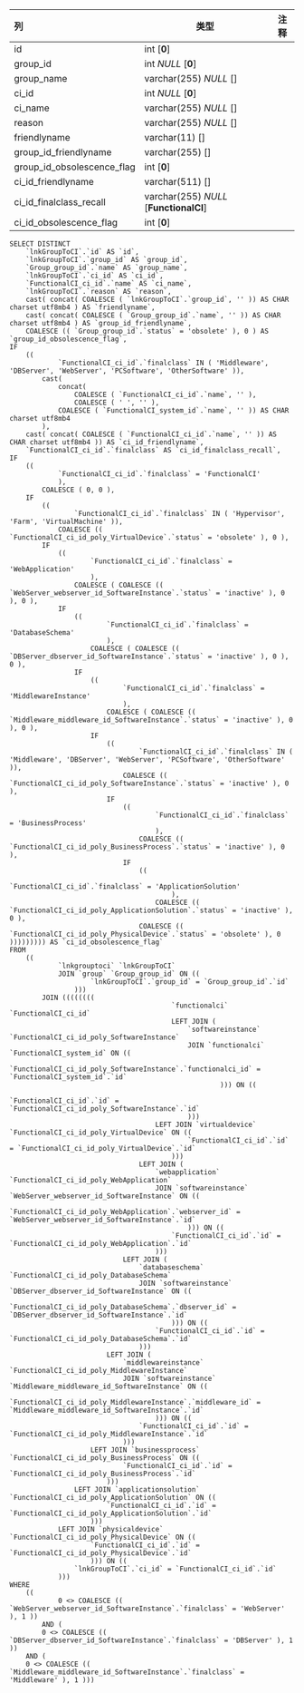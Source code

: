 | 列                         | 类型                                   | 注释 |
| :------------------------- | -------------------------------------- | ---- |
| id                         | int [**0**]                            |      |
| group_id                   | int *NULL* [**0**]                     |      |
| group_name                 | varchar(255) *NULL* []                 |      |
| ci_id                      | int *NULL* [**0**]                     |      |
| ci_name                    | varchar(255) *NULL* []                 |      |
| reason                     | varchar(255) *NULL* []                 |      |
| friendlyname               | varchar(11) []                         |      |
| group_id_friendlyname      | varchar(255) []                        |      |
| group_id_obsolescence_flag | int [**0**]                            |      |
| ci_id_friendlyname         | varchar(511) []                        |      |
| ci_id_finalclass_recall    | varchar(255) *NULL* [**FunctionalCI**] |      |
| ci_id_obsolescence_flag    | int [**0**]                            |      |

```
SELECT DISTINCT
	`lnkGroupToCI`.`id` AS `id`,
	`lnkGroupToCI`.`group_id` AS `group_id`,
	`Group_group_id`.`name` AS `group_name`,
	`lnkGroupToCI`.`ci_id` AS `ci_id`,
	`FunctionalCI_ci_id`.`name` AS `ci_name`,
	`lnkGroupToCI`.`reason` AS `reason`,
	cast( concat( COALESCE ( `lnkGroupToCI`.`group_id`, '' )) AS CHAR charset utf8mb4 ) AS `friendlyname`,
	cast( concat( COALESCE ( `Group_group_id`.`name`, '' )) AS CHAR charset utf8mb4 ) AS `group_id_friendlyname`,
	COALESCE (( `Group_group_id`.`status` = 'obsolete' ), 0 ) AS `group_id_obsolescence_flag`,
IF
	((
			`FunctionalCI_ci_id`.`finalclass` IN ( 'Middleware', 'DBServer', 'WebServer', 'PCSoftware', 'OtherSoftware' )),
		cast(
			concat(
				COALESCE ( `FunctionalCI_ci_id`.`name`, '' ),
				COALESCE ( ' ', '' ),
			COALESCE ( `FunctionalCI_system_id`.`name`, '' )) AS CHAR charset utf8mb4 
		),
	cast( concat( COALESCE ( `FunctionalCI_ci_id`.`name`, '' )) AS CHAR charset utf8mb4 )) AS `ci_id_friendlyname`,
	`FunctionalCI_ci_id`.`finalclass` AS `ci_id_finalclass_recall`,
IF
	((
			`FunctionalCI_ci_id`.`finalclass` = 'FunctionalCI' 
			),
		COALESCE ( 0, 0 ),
	IF
		((
				`FunctionalCI_ci_id`.`finalclass` IN ( 'Hypervisor', 'Farm', 'VirtualMachine' )),
			COALESCE (( `FunctionalCI_ci_id_poly_VirtualDevice`.`status` = 'obsolete' ), 0 ),
		IF
			((
					`FunctionalCI_ci_id`.`finalclass` = 'WebApplication' 
					),
				COALESCE ( COALESCE (( `WebServer_webserver_id_SoftwareInstance`.`status` = 'inactive' ), 0 ), 0 ),
			IF
				((
						`FunctionalCI_ci_id`.`finalclass` = 'DatabaseSchema' 
						),
					COALESCE ( COALESCE (( `DBServer_dbserver_id_SoftwareInstance`.`status` = 'inactive' ), 0 ), 0 ),
				IF
					((
							`FunctionalCI_ci_id`.`finalclass` = 'MiddlewareInstance' 
							),
						COALESCE ( COALESCE (( `Middleware_middleware_id_SoftwareInstance`.`status` = 'inactive' ), 0 ), 0 ),
					IF
						((
								`FunctionalCI_ci_id`.`finalclass` IN ( 'Middleware', 'DBServer', 'WebServer', 'PCSoftware', 'OtherSoftware' )),
							COALESCE (( `FunctionalCI_ci_id_poly_SoftwareInstance`.`status` = 'inactive' ), 0 ),
						IF
							((
									`FunctionalCI_ci_id`.`finalclass` = 'BusinessProcess' 
									),
								COALESCE (( `FunctionalCI_ci_id_poly_BusinessProcess`.`status` = 'inactive' ), 0 ),
							IF
								((
										`FunctionalCI_ci_id`.`finalclass` = 'ApplicationSolution' 
										),
									COALESCE (( `FunctionalCI_ci_id_poly_ApplicationSolution`.`status` = 'inactive' ), 0 ),
								COALESCE (( `FunctionalCI_ci_id_poly_PhysicalDevice`.`status` = 'obsolete' ), 0 ))))))))) AS `ci_id_obsolescence_flag` 
FROM
	((
			`lnkgrouptoci` `lnkGroupToCI`
			JOIN `group` `Group_group_id` ON ((
					`lnkGroupToCI`.`group_id` = `Group_group_id`.`id` 
				)))
		JOIN ((((((((
										`functionalci` `FunctionalCI_ci_id`
										LEFT JOIN (
											`softwareinstance` `FunctionalCI_ci_id_poly_SoftwareInstance`
											JOIN `functionalci` `FunctionalCI_system_id` ON ((
													`FunctionalCI_ci_id_poly_SoftwareInstance`.`functionalci_id` = `FunctionalCI_system_id`.`id` 
													))) ON ((
												`FunctionalCI_ci_id`.`id` = `FunctionalCI_ci_id_poly_SoftwareInstance`.`id` 
											)))
									LEFT JOIN `virtualdevice` `FunctionalCI_ci_id_poly_VirtualDevice` ON ((
											`FunctionalCI_ci_id`.`id` = `FunctionalCI_ci_id_poly_VirtualDevice`.`id` 
										)))
								LEFT JOIN (
									`webapplication` `FunctionalCI_ci_id_poly_WebApplication`
									JOIN `softwareinstance` `WebServer_webserver_id_SoftwareInstance` ON ((
											`FunctionalCI_ci_id_poly_WebApplication`.`webserver_id` = `WebServer_webserver_id_SoftwareInstance`.`id` 
											))) ON ((
										`FunctionalCI_ci_id`.`id` = `FunctionalCI_ci_id_poly_WebApplication`.`id` 
									)))
							LEFT JOIN (
								`databaseschema` `FunctionalCI_ci_id_poly_DatabaseSchema`
								JOIN `softwareinstance` `DBServer_dbserver_id_SoftwareInstance` ON ((
										`FunctionalCI_ci_id_poly_DatabaseSchema`.`dbserver_id` = `DBServer_dbserver_id_SoftwareInstance`.`id` 
										))) ON ((
									`FunctionalCI_ci_id`.`id` = `FunctionalCI_ci_id_poly_DatabaseSchema`.`id` 
								)))
						LEFT JOIN (
							`middlewareinstance` `FunctionalCI_ci_id_poly_MiddlewareInstance`
							JOIN `softwareinstance` `Middleware_middleware_id_SoftwareInstance` ON ((
									`FunctionalCI_ci_id_poly_MiddlewareInstance`.`middleware_id` = `Middleware_middleware_id_SoftwareInstance`.`id` 
									))) ON ((
								`FunctionalCI_ci_id`.`id` = `FunctionalCI_ci_id_poly_MiddlewareInstance`.`id` 
							)))
					LEFT JOIN `businessprocess` `FunctionalCI_ci_id_poly_BusinessProcess` ON ((
							`FunctionalCI_ci_id`.`id` = `FunctionalCI_ci_id_poly_BusinessProcess`.`id` 
						)))
				LEFT JOIN `applicationsolution` `FunctionalCI_ci_id_poly_ApplicationSolution` ON ((
						`FunctionalCI_ci_id`.`id` = `FunctionalCI_ci_id_poly_ApplicationSolution`.`id` 
					)))
			LEFT JOIN `physicaldevice` `FunctionalCI_ci_id_poly_PhysicalDevice` ON ((
					`FunctionalCI_ci_id`.`id` = `FunctionalCI_ci_id_poly_PhysicalDevice`.`id` 
					))) ON ((
				`lnkGroupToCI`.`ci_id` = `FunctionalCI_ci_id`.`id` 
			))) 
WHERE
	((
			0 <> COALESCE (( `WebServer_webserver_id_SoftwareInstance`.`finalclass` = 'WebServer' ), 1 )) 
		AND (
		0 <> COALESCE (( `DBServer_dbserver_id_SoftwareInstance`.`finalclass` = 'DBServer' ), 1 )) 
	AND (
	0 <> COALESCE (( `Middleware_middleware_id_SoftwareInstance`.`finalclass` = 'Middleware' ), 1 )))
```

